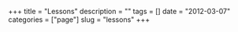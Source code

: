 +++
title = "Lessons"
description = ""
tags = []
date = "2012-03-07"
categories = ["page"]
slug = "lessons"
+++

<div class="columns is-centered">
<div class="column is-half is-size-4">



</div>
</div>
